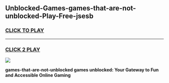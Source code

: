 
## Unblocked-Games-games-that-are-not-unblocked-Play-Free-jsesb
<h3>
<a href="https://premium76.site?title=games-that-are-not-unblocked&ref=10A">CLICK TO PLAY</a></h3>
<hr>

<h3>
<a href="https://premium76.site?title=games-that-are-not-unblocked&ref=10A">CLICK 2 PLAY</a>
  
</h3>

<a href="https://premium76.site?title=games-that-are-not-unblocked&ref=10A"><img src="https://clearcache.store/games.png"></a>


**games-that-are-not-unblocked games unblocked: Your Gateway to Fun and Accessible Online Gaming**
